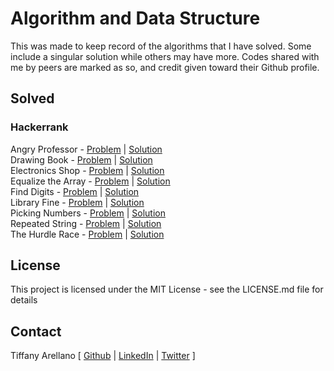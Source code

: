 # Algorithm and Data Structure
This was made to keep record of the algorithms that I have solved. Some include a singular solution while others may have more. Codes shared with me by peers are marked as so, and credit given toward their Github profile.

## Solved
### Hackerrank
Angry Professor - [Problem](https://www.hackerrank.com/challenges/angry-professor/problem) | [Solution](https://github.com/yirano/algorithms-data-structures/blob/master/HackerRank/Javascript/angry-professor.js) <br />
Drawing Book - [Problem](https://www.hackerrank.com/challenges/drawing-book/problem) | [Solution](https://github.com/yirano/algorithms-data-structures/blob/master/HackerRank/Javascript/drawing-book.js) <br />
Electronics Shop - [Problem](https://www.hackerrank.com/challenges/electronics-shop/problem) | [Solution](https://github.com/yirano/algorithms-data-structures/blob/master/HackerRank/Javascript/electronics-shop.js) <br />
Equalize the Array - [Problem](https://www.hackerrank.com/challenges/equality-in-a-array/problem) | [Solution](https://github.com/yirano/algorithms-data-structures/blob/master/HackerRank/Javascript/equalize-the-array.js) <br />
Find Digits - [Problem](https://www.hackerrank.com/challenges/find-digits/problem) | [Solution](https://github.com/yirano/algorithms-data-structures/blob/master/HackerRank/Javascript/find-digits.js) <br />
Library Fine - [Problem](https://www.hackerrank.com/challenges/library-fine/problem) | [Solution](https://github.com/yirano/algorithms-data-structures/blob/master/HackerRank/Javascript/library-fine.js) <br />
Picking Numbers - [Problem](https://www.hackerrank.com/challenges/picking-numbers/problem) | [Solution](https://github.com/yirano/algorithms-data-structures/blob/master/HackerRank/Javascript/picking-numbers.js) <br />
Repeated String - [Problem](https://www.hackerrank.com/challenges/repeated-string/problem) | [Solution](https://github.com/yirano/algorithms-data-structures/blob/master/HackerRank/Javascript/repeated-string.js) <br />
The Hurdle Race - [Problem](https://www.hackerrank.com/challenges/the-hurdle-race/problem) | [Solution](https://github.com/yirano/algorithms-data-structures/blob/master/HackerRank/Javascript/the-hurdle-race.js) <br />

## License
This project is licensed under the MIT License - see the LICENSE.md file for details

## Contact
Tiffany Arellano 
[ [Github](https://github.com/yirano) |
[LinkedIn](https://www.linkedin.com/in/yt-arellano) |
[Twitter](https://twitter.com/yiirano) ]
